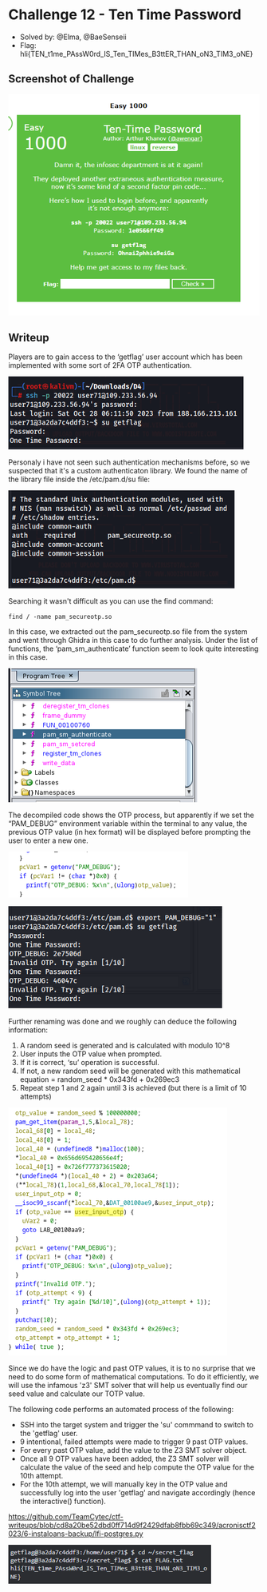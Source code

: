 # Challenge 12 - Ten Time Password
- Solved by: @Elma, @BaeSenseii
- Flag: hli{TEN_t1me_PAssW0rd_IS_Ten_TIMes_B3ttER_THAN_oN3_TIM3_oNE}

## Screenshot of Challenge
![alt](./images/chall-screenshot.png)

## Writeup
Players are to gain access to the ‘getflag’ user account which has been implemented with some sort of 2FA OTP authentication.

![](./images/actf2023_c12_1.PNG)

Personaly i have not seen such authentication mechanisms before, so we suspected that it's a custom authenticaton library. We found the name of the library file inside the /etc/pam.d/su file:

![](./images/actf2023_c12_2.PNG)

Searching it wasn't difficult as you can use the find command:

```
find / -name pam_secureotp.so
```

In this case, we extracted out the pam_secureotp.so file from the system and went through Ghidra in this case to do further analysis. Under the list of functions, the ‘pam_sm_authenticate’ function seem to look quite interesting in this case.

![](./images/actf2023_c12_3.PNG)


The decompiled code shows the OTP process, but apparently if we set the “PAM_DEBUG” environment variable within the terminal to any value, the previous OTP value (in hex format) will be displayed before prompting the user to enter a new one.

![](./images/actf2023_c12_4.PNG)

![](./images/actf2023_c12_5.PNG)

Further renaming was done and we roughly can deduce the following information:
1. A random seed is generated and is calculated with modulo 10^8
2. User inputs the OTP value when prompted.
3. If it is correct, ‘su’ operation is successful.
4. If not, a new random seed will be generated with this mathematical equation = random_seed * 0x343fd + 0x269ec3
5. Repeat step 1 and 2 again until 3 is achieved (but there is a limit of 10 attempts)

![](./images/actf2023_c12_6.PNG)

Since we do have the logic and past OTP values, it is to no surprise that we need to do some form of mathematical computations. To do it efficiently, we will use the infamous 'z3' SMT solver that will help us eventually find our seed value and calculate our TOTP value.

The following code performs an automated process of the following:
- SSH into the target system and trigger the 'su' commmand to switch to the 'getflag' user.
- 9 intentional, failed attempts were made to trigger 9 past OTP values.
- For every past OTP value, add the value to the Z3 SMT solver object.
- Once all 9 OTP values have been added, the Z3 SMT solver will calculate the value of the seed and help compute the OTP value for the 10th attempt.
- For the 10th attempt, we will manually key in the OTP value and successfully log into the user 'getflag' and navigate accordingly (hence the interactive() function).

https://github.com/TeamCytec/ctf-writeups/blob/cd8a20be52dbd0ff714d9f2429dfab8fbb69c349/acronisctf2023/6-instaloans-backup/lfi-postgres.py

![](./images/actf2023_c12_7.PNG)
